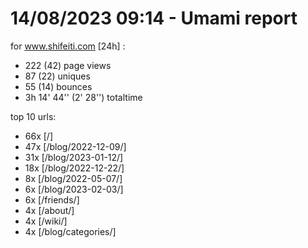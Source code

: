 # 14/08/2023 09:14 - Umami report
for www.shifeiti.com [24h] :

 - 222 (42) page views
 - 87 (22) uniques
 - 55 (14) bounces
 - 3h 14' 44'' (2' 28'') totaltime


top 10 urls:
 - 66x [/]
 - 47x [/blog/2022-12-09/]
 - 31x [/blog/2023-01-12/]
 - 18x [/blog/2022-12-22/]
 - 8x [/blog/2022-05-07/]
 - 6x [/blog/2023-02-03/]
 - 6x [/friends/]
 - 4x [/about/]
 - 4x [/wiki/]
 - 4x [/blog/categories/]


